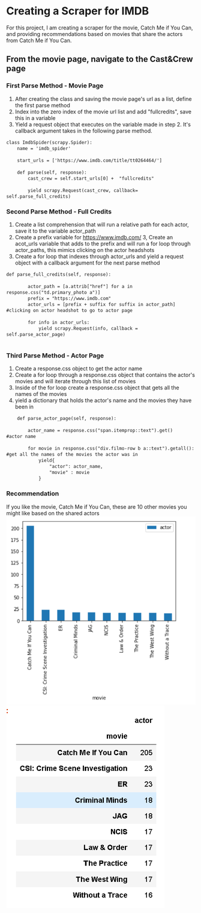 
# Creating a Scraper for IMDB
For this project, I am creating a scraper for the movie, Catch Me if You Can, and providing recommendations based on movies 
that share the actors from Catch Me if You Can.

## From the movie page, navigate to the Cast&Crew page
### First Parse Method - Movie Page
1. After creating the class and saving the movie page's url as a list, define the first parse method
2. Index into the zero index of the movie url list and add "fullcredits", save this in a variable
3. Yield a request object that executes on the variable made in step 2. It's callback argument takes in the following parse method.
```
class ImdbSpider(scrapy.Spider):
    name = 'imdb_spider'

    start_urls = ['https://www.imdb.com/title/tt0264464/']

    def parse(self, response):
        cast_crew = self.start_urls[0] +  "fullcredits"
        
        yield scrapy.Request(cast_crew, callback= self.parse_full_credits)
```

### Second Parse Method - Full Credits
1. Create a list comprehension that will run a relative path for each actor, save it to the variable actor_path
2. Create a prefix variable for https://www.imdb.com/
3, Create an acot_urls variable that adds to the prefix and will run a for loop through actor_paths, this mimics clicking on the actor headshots
4. Create a for loop that indexes through actor_urls and yield a request object with a callback argument for the next parse method

```
def parse_full_credits(self, response):

        actor_path = [a.attrib["href"] for a in response.css("td.primary_photo a")]
        prefix = "https://www.imdb.com"
        actor_urls = [prefix + suffix for suffix in actor_path] #clicking on actor headshot to go to actor page

        for info in actor_urls: 
            yield scrapy.Request(info, callback = self.parse_actor_page)
           
```

### Third Parse Method - Actor Page
1. Create a response.css object to get the actor name
2. Create a for loop through a response.css object that contains the actor's movies and will iterate through this list of movies
3. Inside of the for loop create a response.css object that gets all the names of the movies
4. yield a dictionary that holds the actor's name and the movies they have been in

```
    def parse_actor_page(self, response):
        
        actor_name = response.css("span.itemprop::text").get()   #actor name 

        for movie in response.css("div.filmo-row b a::text").getall(): #get all the names of the movies the actor was in
            yield{
                "actor": actor_name,
                "movie" : movie
            }
```
### Recommendation
If you like the movie, Catch Me if You Can, these are 10 other movies you might like based on the shared actors
![toptenmoviesplot.png](/images/toptenmoviesplot.png) 
![toptenmovies.png](/images/toptenmovies.png) 